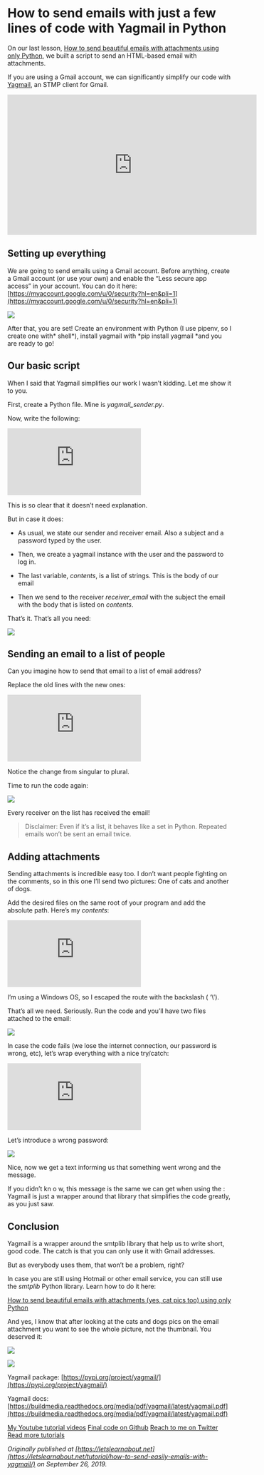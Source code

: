 
# How to send emails with just a few lines of code with Yagmail in Python



On our last lesson, [How to send beautiful emails with attachments using only Python](https://letslearnabout.net/tutorial/how-to-send-beautiful-emails-with-attachments-using-only-python/), we built a script to send an HTML-based email with attachments.

If you are using a Gmail account, we can significantly simplify our code with [Yagmail](https://pypi.org/project/yagmail/), an STMP client for Gmail.

<center><iframe width="560" height="315" src="https://www.youtube.com/embed/D4dX1pueV54" frameborder="0" allowfullscreen></iframe></center>

## Setting up everything

We are going to send emails using a Gmail account. Before anything, create a Gmail account (or use your own) and enable the “Less secure app access” in your account. You can do it here: [https://myaccount.google.com/u/0/security?hl=en&pli=1](https://myaccount.google.com/u/0/security?hl=en&pli=1)

![](https://cdn-images-1.medium.com/max/2000/0*PPnXcsErGNG6W_sK)

After that, you are set! Create an environment with Python (I use pipenv, so I create one with* shell*), install yagmail with *pip install yagmail *and you are ready to go!

## Our basic script

When I said that Yagmail simplifies our work I wasn’t kidding. Let me show it to you.

First, create a Python file. Mine is *yagmail_sender.py*.

Now, write the following:

<iframe src="https://medium.com/media/cd96cd163725a4a6f4441f219ea02edd" frameborder=0></iframe>

This is so clear that it doesn’t need explanation.

But in case it does:

* As usual, we state our sender and receiver email. Also a subject and a password typed by the user.

* Then, we create a yagmail instance with the user and the password to log in.

* The last variable, *contents*, is a list of strings. This is the body of our email

* Then we send to the receiver *receiver_email* with the subject the email with the body that is listed on *contents*.

That’s it. That’s all you need:

![](https://cdn-images-1.medium.com/max/2000/0*t8JYukmfJj_UDukC)

## Sending an email to a list of people

Can you imagine how to send that email to a list of email address?

Replace the old lines with the new ones:

<iframe src="https://medium.com/media/d71e6117fd066af3bfc207ab3d9f064b" frameborder=0></iframe>

Notice the change from singular to plural.

Time to run the code again:

![](https://cdn-images-1.medium.com/max/2000/0*vbVYVxOeiTfeX5SI)

Every receiver on the list has received the email!
> Disclaimer: Even if it’s a list, it behaves like a set in Python. Repeated emails won’t be sent an email twice.

## Adding attachments

Sending attachments is incredible easy too. I don’t want people fighting on the comments, so in this one I’ll send two pictures: One of cats and another of dogs.

Add the desired files on the same root of your program and add the absolute path. Here’s my *contents*:

<iframe src="https://medium.com/media/6fa67cac1f10580882fced08735f61bd" frameborder=0></iframe>

I’m using a Windows OS, so I escaped the route with the backslash ( ‘\’).

That’s all we need. Seriously. Run the code and you’ll have two files attached to the email:

![](https://cdn-images-1.medium.com/max/2000/0*vgcX4sdSlgJm9Qud)

In case the code fails (we lose the internet connection, our password is wrong, etc), let’s wrap everything with a nice try/catch:

<iframe src="https://medium.com/media/08b978c09bca5315f711c149c3a6ea1d" frameborder=0></iframe>

Let’s introduce a wrong password:

![](https://cdn-images-1.medium.com/max/2000/0*7SnhQSd8bRWiYtBn)

Nice, now we get a text informing us that something went wrong and the message.

If you didn’t kn o w, this message is the same we can get when using the : Yagmail is just a wrapper around that library that simplifies the code greatly, as you just saw.

## Conclusion

Yagmail is a wrapper around the smtplib library that help us to write short, good code. The catch is that you can only use it with Gmail addresses.

But as everybody uses them, that won’t be a problem, right?

In case you are still using Hotmail or other email service, you can still use the *smtplib* Python library. Learn how to do it here:

[How to send beautiful emails with attachments (yes, cat pics too) using only Python](https://letslearnabout.net/tutorial/how-to-send-beautiful-emails-with-attachments-using-only-python/)

And yes, I know that after looking at the cats and dogs pics on the email attachment you want to see the whole picture, not the thumbnail. You deserved it:

![](https://cdn-images-1.medium.com/max/2000/0*cZYXztfRnj4lPRQh)

![](https://cdn-images-1.medium.com/max/2000/0*ty_2byKoWOtN9F6Y)

Yagmail package: [https://pypi.org/project/yagmail/](https://pypi.org/project/yagmail/)

Yagmail docs: [https://buildmedia.readthedocs.org/media/pdf/yagmail/latest/yagmail.pdf](https://buildmedia.readthedocs.org/media/pdf/yagmail/latest/yagmail.pdf)

[My Youtube tutorial videos](https://www.youtube.com/channel/UC9OLm6YFRzr4yjlw4xNWYvg?sub_confirmation=1) [Final code on Github](https://github.com/david1707/yagmail_sender) [Reach to me on Twitter](https://twitter.com/DavidMM1707) [Read more tutorials](https://letslearnabout.net/category/tutorial/)

*Originally published at [https://letslearnabout.net](https://letslearnabout.net/tutorial/how-to-send-easily-emails-with-yagmail/) on September 26, 2019.*
